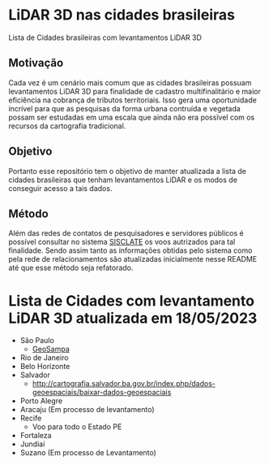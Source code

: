 # LiDAR 3D nas cidades brasileiras

Lista de Cidades brasileiras com levantamentos LiDAR 3D

## Motivação 

Cada vez é um cenário mais comum que as cidades brasileiras possuam levantamentos LiDAR 3D para finalidade de cadastro multifinalitário e maior eficiência na cobrança de tributos territoriais. Isso gera uma oportunidade incrível para que as pesquisas da forma urbana contruída e vegetada possam ser estudadas em uma escala que ainda não era possĩvel com os recursos da cartografia tradicional.

## Objetivo

Portanto esse repositório tem o objetivo de manter atualizada a lista de cidades brasileiras que tenham  levantamentos LiDAR e os modos de conseguir acesso a tais dados. 

## Método

Além das redes de contatos de pesquisadores e servidores públicos é possível consultar no sistema [SISCLATE](https://sisclaten.defesa.gov.br/) os voos autrizados para tal finalidade. Sendo assim tanto as informações obtidas pelo sistema como pela rede de relacionamentos são atualizadas inicialmente nesse README até que esse método seja refatorado.

# Lista de Cidades com levantamento LiDAR 3D atualizada em 18/05/2023

* São Paulo
  * [GeoSampa](https://geosampa.prefeitura.sp.gov.br/PaginasPublicas/_SBC.aspx)
* Rio de Janeiro
* Belo Horizonte
* Salvador
  * http://cartografia.salvador.ba.gov.br/index.php/dados-geoespaciais/baixar-dados-geoespaciais
* Porto Alegre
* Aracaju (Em processo de levantamento)
* Recife
  * Voo para todo o Estado PE
* Fortaleza
* Jundiaí 
* Suzano (Em processo de Levantamento)



